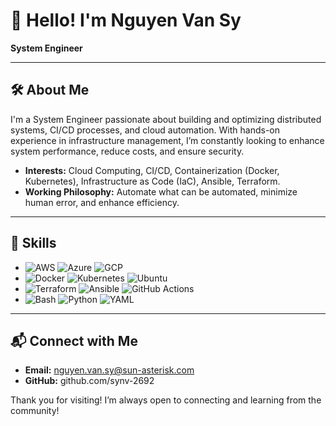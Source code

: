 # 👋 Hello! I'm Nguyen Van Sy

**System Engineer**

---

## 🛠️ About Me
I'm a System Engineer passionate about building and optimizing distributed systems, CI/CD processes, and cloud automation. With hands-on experience in infrastructure management, I’m constantly looking to enhance system performance, reduce costs, and ensure security.

- **Interests:** Cloud Computing, CI/CD, Containerization (Docker, Kubernetes), Infrastructure as Code (IaC), Ansible, Terraform.
- **Working Philosophy:** Automate what can be automated, minimize human error, and enhance efficiency.

---

## 🔧 Skills
- ![AWS](https://img.shields.io/badge/-AWS-232F3E?logo=amazon-aws&logoColor=white) ![Azure](https://img.shields.io/badge/-Azure-0078D4?logo=microsoft-azure&logoColor=white) ![GCP](https://img.shields.io/badge/-Google%20Cloud-4285F4?logo=google-cloud&logoColor=white)
- ![Docker](https://img.shields.io/badge/-Docker-2496ED?logo=docker&logoColor=white) ![Kubernetes](https://img.shields.io/badge/-Kubernetes-326CE5?logo=kubernetes&logoColor=white) ![Ubuntu](https://img.shields.io/badge/-Ubuntu-E95420?logo=ubuntu&logoColor=white)
- ![Terraform](https://img.shields.io/badge/-Terraform-623CE4?logo=terraform&logoColor=white) ![Ansible](https://img.shields.io/badge/-Ansible-EE0000?logo=ansible&logoColor=white) ![GitHub Actions](https://img.shields.io/badge/-GitHub%20Actions-2088FF?logo=github-actions&logoColor=white)
- ![Bash](https://img.shields.io/badge/-Bash-4EAA25?logo=gnu-bash&logoColor=white) ![Python](https://img.shields.io/badge/-Python-3776AB?logo=python&logoColor=white) ![YAML](https://img.shields.io/badge/-YAML-CB171E?logo=yaml&logoColor=white)

---

## 📬 Connect with Me
- **Email:** nguyen.van.sy@sun-asterisk.com
- **GitHub:** github.com/synv-2692

Thank you for visiting! I’m always open to connecting and learning from the community!
